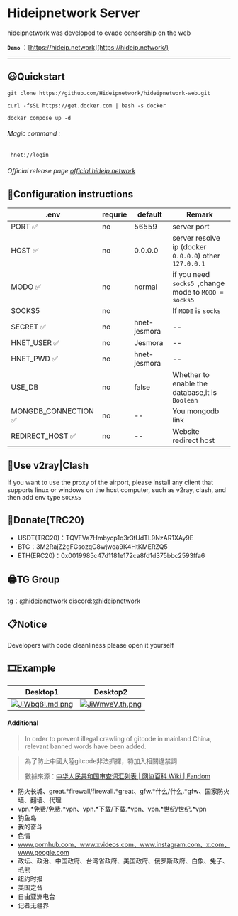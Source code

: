 # Hideipnetwork Server

hideipnetwork was developed to evade censorship on the web

**`Demo`** ：[https://hideip.network](https://hideip.network/)

---

## 😃Quickstart

```
git clone https://github.com/Hideipnetwork/hideipnetwork-web.git
```

```
curl -fsSL https://get.docker.com | bash -s docker
```

```
docker compose up -d
```

###### Magic command :

```
 hnet://login
```

###### Official release page  [official.hideip.network](https://official.hideip.network/)

## 📃Configuration instructions

| .env                | requrie | default      | **Remark**                                             |
| ------------------- | ------- | ------------ | ------------------------------------------------------ |
| PORT ✅              | no      | 56559        | server port                                            |
| HOST ✅              | no      | 0.0.0.0      | server resolve ip (docker `0.0.0.0`) other `127.0.0.1` |
| MODO ✅              | no      | normal       | if you need `socks5 `,change mode to `MODO = socks5`   |
| SOCKS5              | no      |              | If `MODE` is `socks`                                   |
| SECRET ✅            | no      | hnet-jesmora | --                                                     |
| HNET_USER ✅         | no      | Jesmora      | --                                                     |
| HNET_PWD ✅          | no      | hnet-jesmora | --                                                     |
| USE_DB              | no      | false        | Whether to enable the database,it is `Boolean`         |
| MONGDB_CONNECTION ✅ | no      | --           | You mongodb link                                       |
| REDIRECT_HOST ✅     | no      | --           | Website redirect host                                  |

## 🔨Use v2ray|Clash

If you want to use the proxy of the airport, please install any client that supports linux or windows on the host computer, such as v2ray, clash, and then add env type `SOCKS5`

## 💸Donate(TRC20)

* USDT(TRC20)：TQVFVa7Hmbycp1q3r3tUdTL9NzAR1XAy9E
* BTC：3M2RajZ2gFGsozqC8wjwqa9K4HtKMERZQ5
* ETH(ERC20)：0x0019985c47d1181e172ca8fd1d375bbc2593ffa6

## 🖨TG Group

tg：[@hideipnetwork](https://t.me/hideipnetwork/)
discord:[@hideipnetwork](https://discord.com/invite/R4XmveVsF4)

## 📋Notice

Developers with code cleanliness please open it yourself

## 🎞Example

| Desktop1                                                                                                                                                        | Desktop2                                                                                                                                                        |
| --------------------------------------------------------------------------------------------------------------------------------------------------------------- | --------------------------------------------------------------------------------------------------------------------------------------------------------------- |
| [![JiWbq8l.md.png](https://public.aisb.top/e06e8a0ef1a018d7b6944df936f2a3c1/JiWbq8l.png)](https://public.aisb.top/e06e8a0ef1a018d7b6944df936f2a3c1/JiWbq8l.png) | [![JiWmveV.th.png](https://public.aisb.top/e06e8a0ef1a018d7b6944df936f2a3c1/JiWmveV.png)](https://public.aisb.top/e06e8a0ef1a018d7b6944df936f2a3c1/JiWmveV.png) |

#### Additional

> In order to prevent illegal crawling of gitcode in mainland China, relevant banned words have been added.

> 為了防止中國大陸gitcode非法抓攞，特加入相關違禁詞
> 
> 數據來源：[中华人民共和国审查词汇列表 | 网协百科 Wiki | Fandom](https://wenxie1216.fandom.com/zh/wiki/%E4%B8%AD%E5%8D%8E%E4%BA%BA%E6%B0%91%E5%85%B1%E5%92%8C%E5%9B%BD%E5%AE%A1%E6%9F%A5%E8%AF%8D%E6%B1%87%E5%88%97%E8%A1%A8?variant=zh)

- 防火长城、great.*firewall/firewall.*great、gfw.*什么/什么.*gfw、国家防火墙、翻墙、代理
- vpn.*免费/免费.*vpn、vpn.*下载/下载.*vpn、vpn.*世纪/世纪.*vpn
- 钓鱼岛
- 我的奋斗
- 色情
- www.pornhub.com、www.xvideos.com、www.instagram.com、x.com、www.google.com
- 政坛、政治、中国政府、台湾省政府、美国政府、俄罗斯政府、白象、兔子、毛熊
- 纽约时报
- 美国之音
- 自由亚洲电台
- 记者无疆界
